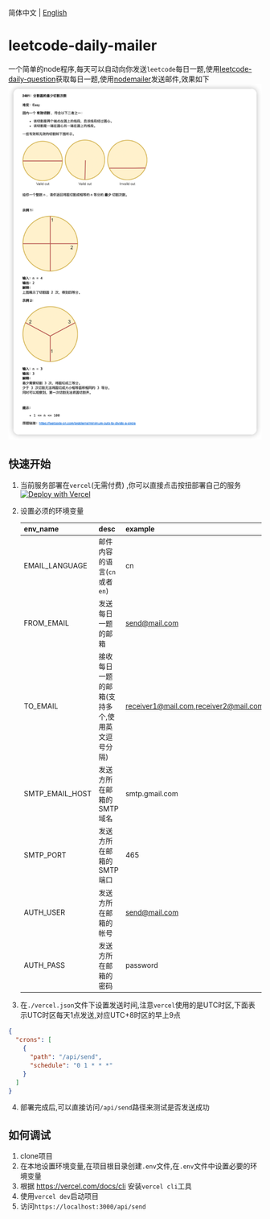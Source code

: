 简体中文 | [English](./README.md)
# leetcode-daily-mailer
一个简单的node程序,每天可以自动向你发送`leetcode`每日一题,使用[leetcode-daily-question](https://github.com/ruleeeer/leetcode-daily-question)获取每日一题,使用[nodemailer](https://www.npmjs.com/package/nodemailer)发送邮件,效果如下
![img.png](picture/2023-06-12_20.18.06.png)

## 快速开始
1. 当前服务部署在`vercel`(无需付费)
   ,你可以直接点击按扭部署自己的服务[![Deploy with Vercel](https://vercel.com/button)](https://vercel.com/new/clone?repository-url=https://github.com/ruleeeer/leetcode-daily-mailer&env=FROM_EMAIL&env=TO_EMAIL&env=SMTP_EMAIL_HOST&env=SMTP_PORT&env=AUTH_USER&env=AUTH_PASS&project-name=leetcode-daily-mailer&repository-name=leetcode-daily-mailer)
2. 设置必须的环境变量

   | env_name       | desc                     | example                               | require | default |
   |----------------|--------------------------|---------------------------------------|---------|---------|
   | EMAIL_LANGUAGE | 邮件内容的语言(`cn` 或者 `en`)    | cn                                    | false|cn|
   | FROM_EMAIL     | 发送每日一题的邮箱                | send@mail.com                         | true    |         |
   | TO_EMAIL       | 接收每日一题的邮箱(支持多个,使用英文逗号分隔) | receiver1@mail.com,receiver2@mail.com | true    |         |
   | SMTP_EMAIL_HOST| 发送方所在邮箱的SMTP域名           | smtp.gmail.com                        | true    |         |
   | SMTP_PORT| 发送方所在邮箱的SMTP端口           | 465                                   | false   | 465     |
   | AUTH_USER| 发送方所在邮箱的帐号               | send@mail.com                         | true    | |
   | AUTH_PASS| 发送方所在邮箱的密码               | password                              | true    | |
3. 在`./vercel.json`文件下设置发送时间,注意`vercel`使用的是UTC时区,下面表示UTC时区每天1点发送,对应UTC+8时区的早上9点
```json
{
  "crons": [
    {
      "path": "/api/send",
      "schedule": "0 1 * * *"
    }
  ]
}
```

4. 部署完成后,可以直接访问`/api/send`路径来测试是否发送成功

## 如何调试
1. clone项目
2. 在本地设置环境变量,在项目根目录创建`.env`文件,在`.env`文件中设置必要的环境变量
3. 根据 https://vercel.com/docs/cli 安装`vercel cli`工具
4. 使用`vercel dev`启动项目
5. 访问`https://localhost:3000/api/send`



